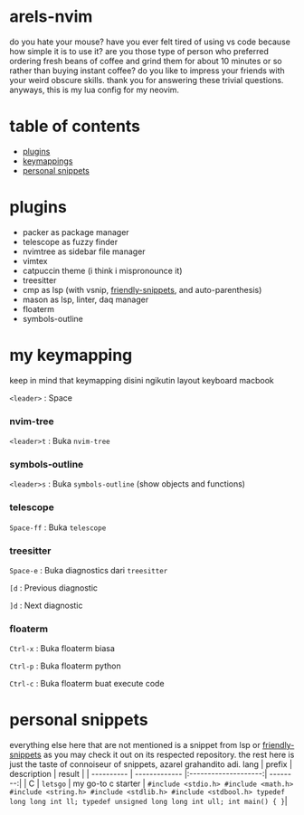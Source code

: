 # arels-nvim

do you hate your mouse? have you ever felt tired of using vs code because how simple it is to use it? are you those type of person who preferred ordering fresh beans of coffee and grind them for about 10 minutes or so rather than buying instant coffee? do you like to impress your friends with your weird obscure skills. thank you for answering these trivial questions. anyways, this is my lua config for my neovim.

# table of contents
- [plugins](#plugins)
- [keymappings](#my-keymapping)
- [personal snippets](#personal-snippets)

# plugins
- packer as package manager
- telescope as fuzzy finder
- nvimtree as sidebar file manager
- vimtex
- catpuccin theme (i think i mispronounce it)
- treesitter
- cmp as lsp (with vsnip, [friendly-snippets](https://github.com/rafamadriz/friendly-snippets), and auto-parenthesis)
- mason as lsp, linter, daq manager
- floaterm
- symbols-outline

# my keymapping

keep in mind that keymapping disini ngikutin layout keyboard macbook 

`<leader>` : Space

### nvim-tree

`<leader>t` : Buka `nvim-tree`

### symbols-outline

`<leader>s` : Buka `symbols-outline` (show objects and functions)

### telescope

`Space-ff` : Buka `telescope`

### treesitter

`Space-e` : Buka diagnostics dari `treesitter`

`[d` : Previous diagnostic

`]d` : Next diagnostic

### floaterm

`Ctrl-x` : Buka floaterm biasa

`Ctrl-p` : Buka floaterm python

`Ctrl-c` : Buka floaterm buat execute code

# personal snippets

everything else here that are not mentioned is a snippet from lsp or [friendly-snippets](https://github.com/rafamadriz/friendly-snippets) as you may check it out on its respected repository. the rest here is just the taste of connoiseur of snippets, azarel grahandito adi.
lang | prefix        | description           | result  | 
| ---------- | ------------- |:--------------------:| --------:|
| C          | `letsgo`      | my go-to c starter   | `#include <stdio.h> #include <math.h> #include <string.h> #include <stdlib.h> #include <stdbool.h> typedef long long int ll; typedef unsigned long long int ull; int main() { }`|
